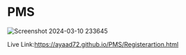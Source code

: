 # PMS
![Screenshot 2024-03-10 233645](https://github.com/Ayaad72/PMS/assets/96831865/c6e4528e-c2d2-41da-b94e-3eacb0b15150)


Live Link:https://ayaad72.github.io/PMS/Registerartion.html

